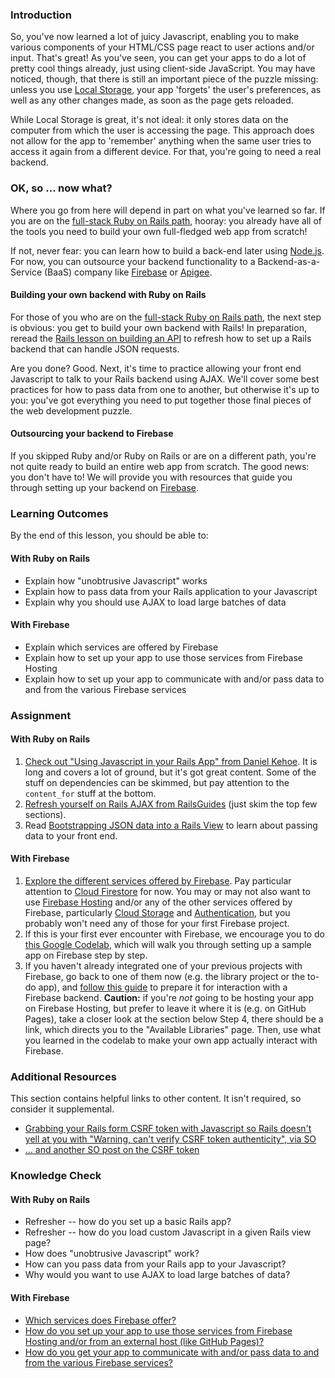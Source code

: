 ### Introduction

So, you've now learned a lot of juicy Javascript, enabling you to make various components of your HTML/CSS page react to user actions and/or input. That's great! As you've seen, you can get your apps to do a lot of pretty cool things already, just using client-side JavaScript. You may have noticed, though, that there is still an important piece of the puzzle missing: unless you use [Local Storage](http://coding.smashingmagazine.com/2010/10/11/local-storage-and-how-to-use-it/), your app 'forgets' the user's preferences, as well as any other changes made, as soon as the page gets reloaded.

While Local Storage is great, it's not ideal: it only stores data on the computer from which the user is accessing the page. This approach does not allow for the app to 'remember' anything when the same user tries to access it again from a different device. For that, you're going to need a real backend.

### OK, so ... now what?

Where you go from here will depend in part on what you've learned so far. If you are on the [full-stack Ruby on Rails path](https://www.theodinproject.com/paths/full-stack-ruby-on-rails), hooray: you already have all of the tools you need to build your own full-fledged web app from scratch!

If not, never fear: you can learn how to build a back-end later using [Node.js](https://www.theodinproject.com/courses/nodejs). For now, you can outsource your backend functionality to a Backend-as-a-Service (BaaS) company like [Firebase](https://www.firebase.com/) or [Apigee](http://apigee.com/).

#### Building your own backend with Ruby on Rails

For those of you who are on the [full-stack Ruby on Rails path](https://www.theodinproject.com/paths/full-stack-ruby-on-rails), the next step is obvious: you get to build your own backend with Rails! In preparation, reread the [Rails lesson on building an API](/courses/ruby-on-rails/lessons/apis-and-building-your-own) to refresh how to set up a Rails backend that can handle JSON requests.

Are you done? Good. Next, it's time to practice allowing your front end Javascript to talk to your Rails backend using AJAX.  We'll cover some best practices for how to pass data from one to another, but otherwise it's up to you: you've got everything you need to put together those final pieces of the web development puzzle.

#### Outsourcing your backend to Firebase

If you skipped Ruby and/or Ruby on Rails or are on a different path, you're not quite ready to build an entire web app from scratch. The good news: you don't have to! We will provide you with resources that guide you through setting up your backend on [Firebase](https://firebase.google.com).

### Learning Outcomes
By the end of this lesson, you should be able to:

#### With Ruby on Rails

 - Explain how "unobtrusive Javascript" works
 - Explain how to pass data from your Rails application to your Javascript
 - Explain why you should use AJAX to load large batches of data

#### With Firebase

 - Explain which services are offered by Firebase
 - Explain how to set up your app to use those services from Firebase Hosting
 - Explain how to set up your app to communicate with and/or pass data to and from the various Firebase services

### Assignment

#### With Ruby on Rails

<div class="lesson-content__panel" markdown="1">

1. [Check out "Using Javascript in your Rails App" from Daniel Kehoe](http://railsapps.github.io/rails-javascript-include-external.html). It is long and covers a lot of ground, but it's got great content. Some of the stuff on dependencies can be skimmed, but pay attention to the `content_for` stuff at the bottom.
2. [Refresh yourself on Rails AJAX from RailsGuides](http://edgeguides.rubyonrails.org/working_with_javascript_in_rails.html) (just skim the top few sections).
3. Read [Bootstrapping JSON data into a Rails View](http://jfire.io/blog/2012/04/30/how-to-securely-bootstrap-json-in-a-rails-view) to learn about passing data to your front end.
</div>

#### With Firebase

<div class="lesson-content__panel" markdown="1">

1. [Explore the different services offered by Firebase](https://firebase.google.com/products). Pay particular attention to [Cloud Firestore](https://firebase.google.com/products/firestore) for now. You may or may not also want to use [Firebase Hosting](https://firebase.google.com/products/hosting) and/or any of the other services offered by Firebase, particularly [Cloud Storage](https://firebase.google.com/products/storage) and [Authentication](https://firebase.google.com/products/auth), but you probably won't need any of those for your first Firebase project.
2. If this is your first ever encounter with Firebase, we encourage you to do [this Google Codelab](https://codelabs.developers.google.com/codelabs/firebase-web/#0), which will walk you through setting up a sample app on Firebase step by step.
3. If you haven't already integrated one of your previous projects with Firebase, go back to one of them now (e.g. the library project or the to-do app), and [follow this guide](https://firebase.google.com/docs/web/setup?hl=en) to prepare it for interaction with a Firebase backend. **Caution:** if you're *not* going to be hosting your app on Firebase Hosting, but prefer to leave it where it is (e.g. on GitHub Pages), take a closer look at the section below Step 4, there should be a link, which directs you to the "Available Libraries" page. Then, use what you learned in the codelab to make your own app actually interact with Firebase.
</div>

### Additional Resources
This section contains helpful links to other content. It isn't required, so consider it supplemental.

* [Grabbing your Rails form CSRF token with Javascript so Rails doesn't yell at you with "Warning, can't verify CSRF token authenticity", via SO](http://stackoverflow.com/questions/7203304/warning-cant-verify-csrf-token-authenticity-rails)
* [... and another SO post on the CSRF token](http://stackoverflow.com/questions/8503447/rails-how-to-add-csrf-protection-to-forms-created-in-javascript)

### Knowledge Check

#### With Ruby on Rails

* Refresher -- how do you set up a basic Rails app?
* Refresher -- how do you load custom Javascript in a given Rails view page?
* How does "unobtrusive Javascript" work?
* How can you pass data from your Rails app to your Javascript?
* Why would you want to use AJAX to load large batches of data?

#### With Firebase

 - <a class="knowledge-check-link" href="https://firebase.google.com/products-build" target="_blank">Which services does Firebase offer?</a>
 - <a class="knowledge-check-link" href="https://firebase.google.com/docs/web/setup?hl=en" target="_blank">How do you set up your app to use those services from Firebase Hosting and/or from an external host (like GitHub Pages)?</a>
 - <a class="knowledge-check-link" href="https://firebase.google.com/codelabs/firebase-web#5" target="_blank">How do you get your app to communicate with and/or pass data to and from the various Firebase services?</a>